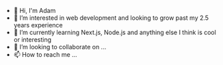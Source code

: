 - 👋 Hi, I'm Adam 
- 👀 I’m interested in web development and looking to grow past my 2.5 years experience 
- 🌱 I’m currently learning Next.js, Node.js and anything else I think is cool or interesting 
- 💞️ I’m looking to collaborate on ...
- 📫 How to reach me ...

<!---
amoynihan2020/amoynihan2020 is a ✨ special ✨ repository because its `README.md` (this file) appears on your GitHub profile.
You can click the Preview link to take a look at your changes.
--->
